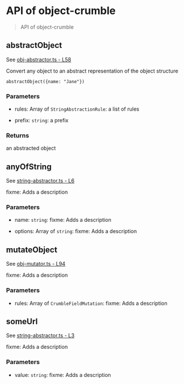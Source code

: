 # API of object-crumble

> API of object-crumble



## abstractObject

See [obj-abstractor.ts - L58](src/obj-abstractor.ts)

Convert any object to an abstract representation of the object structure
```
abstractObject({name: "Jane"})
```

### Parameters

* rules: Array of `StringAbstractionRule`: a list of rules

* prefix: `string`: a prefix

### Returns

an abstracted object


## anyOfString

See [string-abstractor.ts - L6](src/string-abstractor.ts)

fixme: Adds a description

### Parameters

* name: `string`: fixme: Adds a description

* options: Array of `string`: fixme: Adds a description

## mutateObject

See [obj-mutator.ts - L94](src/obj-mutator.ts)

fixme: Adds a description

### Parameters

* rules: Array of `CrumbleFieldMutation`: fixme: Adds a description

## someUrl

See [string-abstractor.ts - L3](src/string-abstractor.ts)

fixme: Adds a description

### Parameters

* value: `string`: fixme: Adds a description